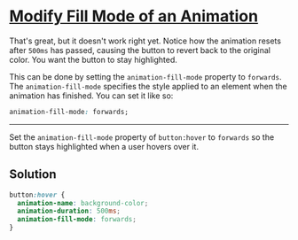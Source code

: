 # [Modify Fill Mode of an Animation](https://learn.freecodecamp.org/responsive-web-design/applied-visual-design/modify-fill-mode-of-an-animation)

That's great, but it doesn't work right yet. Notice how the animation resets after `500ms` has passed, causing the button to revert back to the original color. You want the button to stay highlighted.

This can be done by setting the `animation-fill-mode` property to `forwards`. The `animation-fill-mode` specifies the style applied to an element when the animation has finished. You can set it like so:

```css
animation-fill-mode: forwards;
```

---

Set the `animation-fill-mode` property of `button:hover` to `forwards` so the button stays highlighted when a user hovers over it.

## Solution

```css
button:hover {
  animation-name: background-color;
  animation-duration: 500ms;
  animation-fill-mode: forwards;
}
```